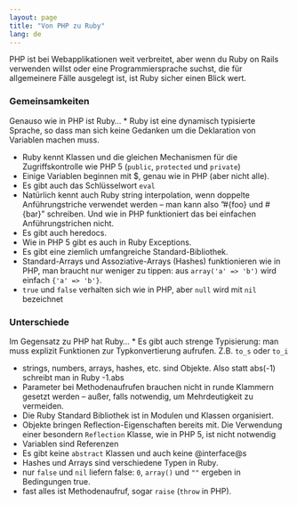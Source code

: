 ```yaml
---
layout: page
title: "Von PHP zu Ruby"
lang: de
---
```


PHP ist bei Webapplikationen weit verbreitet, aber wenn du Ruby on Rails
verwenden willst oder eine Programmiersprache suchst, die für
allgemeinere Fälle ausgelegt ist, ist Ruby sicher einen Blick wert.

### Gemeinsamkeiten

 Genauso wie in PHP ist Ruby… * Ruby ist eine dynamisch typisierte Sprache, so dass man sich keine
  Gedanken um die Deklaration von Variablen machen muss.
* Ruby kennt Klassen und die gleichen Mechanismen für die
  Zugriffskontrolle wie PHP 5 (`public`, `protected` und `private`)
* Einige Variablen beginnen mit $, genau wie in PHP (aber nicht alle).
* Es gibt auch das Schlüsselwort `eval`
* Natürlich kennt auch Ruby string interpolation, wenn doppelte
  Anführungstriche verwendet werden – man kann also ”#\{foo} und
  #\{bar}” schreiben. Und wie in PHP funktioniert das bei einfachen
  Anführungstrichen nicht.
* Es gibt auch heredocs.
* Wie in PHP 5 gibt es auch in Ruby Exceptions.
* Es gibt eine ziemlich umfangreiche Standard-Bibliothek.
* Standard-Arrays und Assoziative-Arrays (Hashes) funktionieren wie in
  PHP, man braucht nur weniger zu tippen: aus `array('a' => 'b')` wird
  einfach `{'a' => 'b'}`.
* `true` und `false` verhalten sich wie in PHP, aber `null` wird mit
  `nil` bezeichnet

### Unterschiede

 Im Gegensatz zu PHP hat Ruby… * Es gibt auch strenge Typisierung: man muss explizit Funktionen zur
  Typkonvertierung aufrufen. Z.B. `to_s` oder `to_i`
* strings, numbers, arrays, hashes, etc. sind Objekte. Also statt
  abs(-1) schreibt man in Ruby -1.abs
* Parameter bei Methodenaufrufen brauchen nicht in runde Klammern
  gesetzt werden – außer, falls notwendig, um Mehrdeutigkeit zu
  vermeiden.
* Die Ruby Standard Bibliothek ist in Modulen und Klassen organisiert.
* Objekte bringen Reflection-Eigenschaften bereits mit. Die Verwendung
  einer besondern `Reflection` Klasse, wie in PHP 5, ist nicht notwendig
* Variablen sind Referenzen
* Es gibt keine `abstract` Klassen und auch keine @interface@s
* Hashes und Arrays sind verschiedene Typen in Ruby.
* nur `false` und `nil` liefern false: `0`, `array()` und `""` ergeben
  in Bedingungen true.
* fast alles ist Methodenaufruf, sogar `raise`
  (`throw` in PHP).

